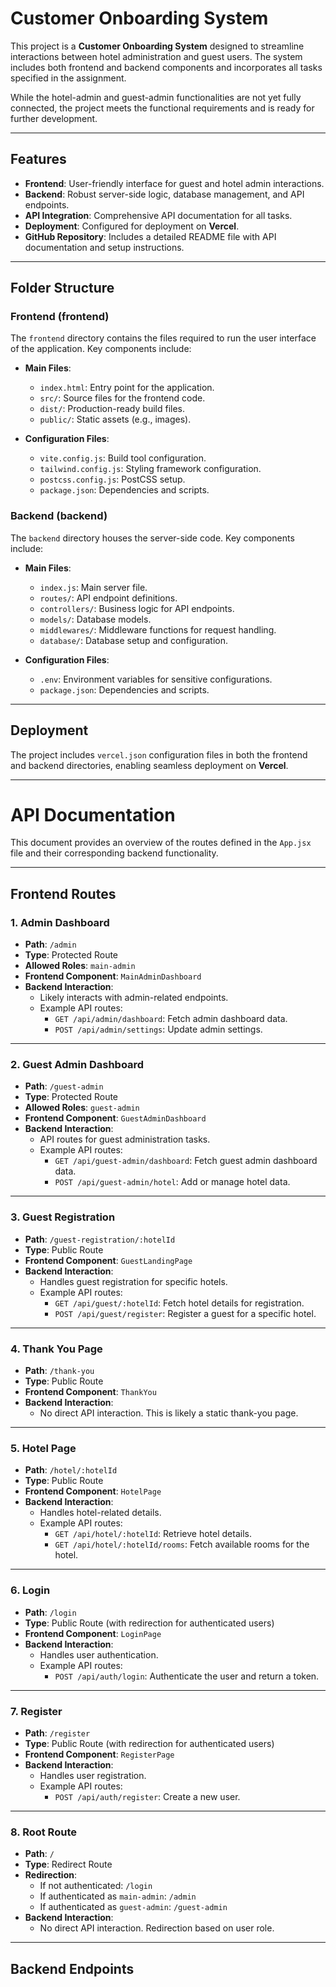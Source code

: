 # Customer Onboarding System

This project is a **Customer Onboarding System** designed to streamline interactions between hotel administration and guest users. The system includes both frontend and backend components and incorporates all tasks specified in the assignment.

While the hotel-admin and guest-admin functionalities are not yet fully connected, the project meets the functional requirements and is ready for further development.

---

## **Features**

- **Frontend**: User-friendly interface for guest and hotel admin interactions.
- **Backend**: Robust server-side logic, database management, and API endpoints.
- **API Integration**: Comprehensive API documentation for all tasks.
- **Deployment**: Configured for deployment on **Vercel**.
- **GitHub Repository**: Includes a detailed README file with API documentation and setup instructions.

---

## **Folder Structure**

### **Frontend (frontend)**

The `frontend` directory contains the files required to run the user interface of the application. Key components include:

- **Main Files**:
  - `index.html`: Entry point for the application.
  - `src/`: Source files for the frontend code.
  - `dist/`: Production-ready build files.
  - `public/`: Static assets (e.g., images).
  
- **Configuration Files**:
  - `vite.config.js`: Build tool configuration.
  - `tailwind.config.js`: Styling framework configuration.
  - `postcss.config.js`: PostCSS setup.
  - `package.json`: Dependencies and scripts.

### **Backend (backend)**

The `backend` directory houses the server-side code. Key components include:

- **Main Files**:
  - `index.js`: Main server file.
  - `routes/`: API endpoint definitions.
  - `controllers/`: Business logic for API endpoints.
  - `models/`: Database models.
  - `middlewares/`: Middleware functions for request handling.
  - `database/`: Database setup and configuration.

- **Configuration Files**:
  - `.env`: Environment variables for sensitive configurations.
  - `package.json`: Dependencies and scripts.

---

## **Deployment**

The project includes `vercel.json` configuration files in both the frontend and backend directories, enabling seamless deployment on **Vercel**.

---

# **API Documentation**

This document provides an overview of the routes defined in the `App.jsx` file and their corresponding backend functionality.

---

## **Frontend Routes**

### **1. Admin Dashboard**
- **Path**: `/admin`
- **Type**: Protected Route
- **Allowed Roles**: `main-admin`
- **Frontend Component**: `MainAdminDashboard`
- **Backend Interaction**:
  - Likely interacts with admin-related endpoints.
  - Example API routes:
    - `GET /api/admin/dashboard`: Fetch admin dashboard data.
    - `POST /api/admin/settings`: Update admin settings.

---

### **2. Guest Admin Dashboard**
- **Path**: `/guest-admin`
- **Type**: Protected Route
- **Allowed Roles**: `guest-admin`
- **Frontend Component**: `GuestAdminDashboard`
- **Backend Interaction**:
  - API routes for guest administration tasks.
  - Example API routes:
    - `GET /api/guest-admin/dashboard`: Fetch guest admin dashboard data.
    - `POST /api/guest-admin/hotel`: Add or manage hotel data.

---

### **3. Guest Registration**
- **Path**: `/guest-registration/:hotelId`
- **Type**: Public Route
- **Frontend Component**: `GuestLandingPage`
- **Backend Interaction**:
  - Handles guest registration for specific hotels.
  - Example API routes:
    - `GET /api/guest/:hotelId`: Fetch hotel details for registration.
    - `POST /api/guest/register`: Register a guest for a specific hotel.

---

### **4. Thank You Page**
- **Path**: `/thank-you`
- **Type**: Public Route
- **Frontend Component**: `ThankYou`
- **Backend Interaction**:
  - No direct API interaction. This is likely a static thank-you page.

---

### **5. Hotel Page**
- **Path**: `/hotel/:hotelId`
- **Type**: Public Route
- **Frontend Component**: `HotelPage`
- **Backend Interaction**:
  - Handles hotel-related details.
  - Example API routes:
    - `GET /api/hotel/:hotelId`: Retrieve hotel details.
    - `GET /api/hotel/:hotelId/rooms`: Fetch available rooms for the hotel.

---

### **6. Login**
- **Path**: `/login`
- **Type**: Public Route (with redirection for authenticated users)
- **Frontend Component**: `LoginPage`
- **Backend Interaction**:
  - Handles user authentication.
  - Example API routes:
    - `POST /api/auth/login`: Authenticate the user and return a token.

---

### **7. Register**
- **Path**: `/register`
- **Type**: Public Route (with redirection for authenticated users)
- **Frontend Component**: `RegisterPage`
- **Backend Interaction**:
  - Handles user registration.
  - Example API routes:
    - `POST /api/auth/register`: Create a new user.

---

### **8. Root Route**
- **Path**: `/`
- **Type**: Redirect Route
- **Redirection**:
  - If not authenticated: `/login`
  - If authenticated as `main-admin`: `/admin`
  - If authenticated as `guest-admin`: `/guest-admin`
- **Backend Interaction**:
  - No direct API interaction. Redirection based on user role.

---

## **Backend Endpoints**
